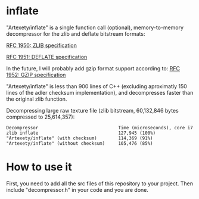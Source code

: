 # inflate
"Artexety/inflate" is a single function call (optional), memory-to-memory decompressor for the zlib and deflate bitstream formats:

[RFC 1950: ZLIB specification](https://www.ietf.org/rfc/rfc1950.txt)

[RFC 1951: DEFLATE specification](https://www.ietf.org/rfc/rfc1951.txt)

In the future, I will probably add gzip format support according to: [RFC 1952: GZIP specification](https://www.ietf.org/rfc/rfc1952.txt)

"Artexety/inflate" is less than 900 lines of C++ (excluding aproximatly 150 lines of the adler checksum implementation), and decompresses faster than the original zlib function.

Decompressing large raw texture file (zlib bitstream, 60,132,846 bytes compressed to 25,614,357):

    Decompressor                              Time (microseconds), core i7
    zlib inflate                              127,945 (100%)
    "Artexety/inflate" (with checksum)        114,369 (91%)
    "Artexety/inflate" (without checksum)     105,476 (85%)

# How to use it
First, you need to add all the src files of this repository to your project. Then include "decompressor.h" in your code and you are done. 
